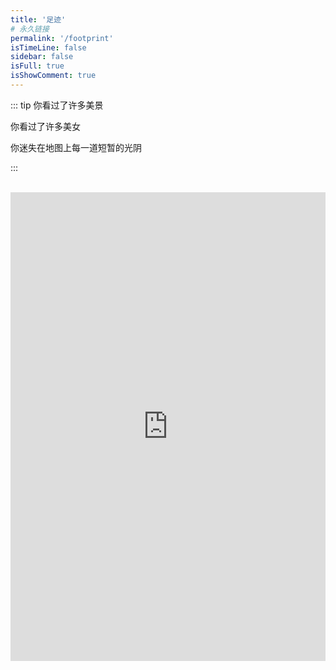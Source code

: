 ```yaml
---
title: '足迹'
# 永久链接
permalink: '/footprint'
isTimeLine: false
sidebar: false
isFull: true
isShowComment: true
---
```


::: tip
你看过了许多美景

你看过了许多美女

你迷失在地图上每一道短暂的光阴  

:::

<!-- <AutoInput/> -->

<br/>


<iframe style="max-width: 100%" 
      frameborder="no" 
      border="0" 
      marginwidth="0" 
      marginheight="0" 
      width="100%" 
      height="750px" 
      src="https://zyj_yida.gitee.io/footprint">                                        
</iframe>

